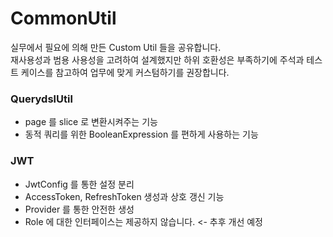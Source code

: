 # CommonUtil

실무에서 필요에 의해 만든 Custom Util 들을 공유합니다.  
재사용성과 범용 사용성을 고려하여 설계했지만 하위 호환성은 부족하기에 주석과 테스트 케이스를 참고하여 업무에 맞게 커스텀하기를 권장합니다.

### QuerydslUtil

- page 를 slice 로 변환시켜주는 기능
- 동적 쿼리를 위한 BooleanExpression 를 편하게 사용하는 기능

### JWT

- JwtConfig 를 통한 설정 분리
- AccessToken, RefreshToken 생성과 상호 갱신 기능
- Provider 를 통한 안전한 생성
- Role 에 대한 인터페이스는 제공하지 않습니다. <- 추후 개선 예정
